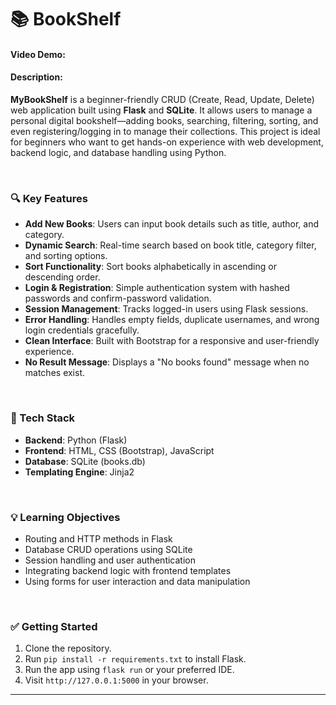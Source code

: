 # 📚 BookShelf

#### Video Demo:  <URL HERE>
#### Description:

**MyBookShelf** is a beginner-friendly CRUD (Create, Read, Update, Delete) web application built using **Flask** and **SQLite**. It allows users to manage a personal digital bookshelf—adding books, searching, filtering, sorting, and even registering/logging in to manage their collections. This project is ideal for beginners who want to get hands-on experience with web development, backend logic, and database handling using Python.

<br />

### 🔍 Key Features

* **Add New Books**: Users can input book details such as title, author, and category.
* **Dynamic Search**: Real-time search based on book title, category filter, and sorting options.
* **Sort Functionality**: Sort books alphabetically in ascending or descending order.
* **Login & Registration**: Simple authentication system with hashed passwords and confirm-password validation.
* **Session Management**: Tracks logged-in users using Flask sessions.
* **Error Handling**: Handles empty fields, duplicate usernames, and wrong login credentials gracefully.
* **Clean Interface**: Built with Bootstrap for a responsive and user-friendly experience.
* **No Result Message**: Displays a "No books found" message when no matches exist.

<br />

### 🔧 Tech Stack

* **Backend**: Python (Flask)
* **Frontend**: HTML, CSS (Bootstrap), JavaScript
* **Database**: SQLite (books.db)
* **Templating Engine**: Jinja2

<br />

### 💡 Learning Objectives

* Routing and HTTP methods in Flask
* Database CRUD operations using SQLite
* Session handling and user authentication
* Integrating backend logic with frontend templates
* Using forms for user interaction and data manipulation

<br />

### ✅ Getting Started

1. Clone the repository.
2. Run `pip install -r requirements.txt` to install Flask.
3. Run the app using `flask run` or your preferred IDE.
4. Visit `http://127.0.0.1:5000` in your browser.

---
